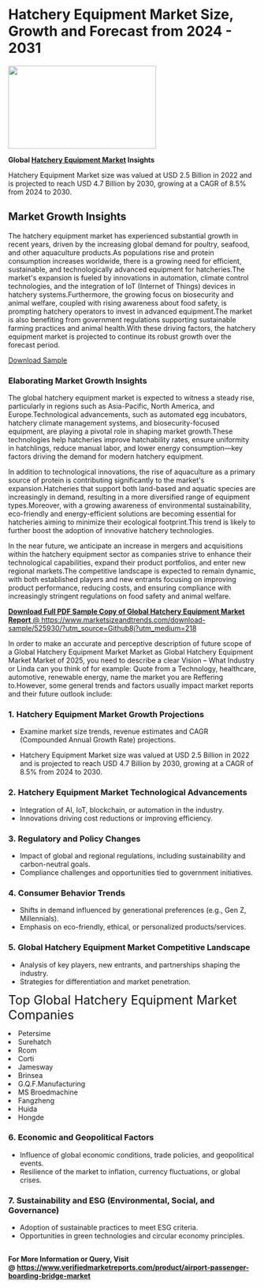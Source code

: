 <H1>Hatchery Equipment Market Size, Growth and Forecast from 2024 - 2031</H1><img class="aligncenter size-medium wp-image-584254" src="https://thirdeyenews.in/wp-content/uploads/2024/09/Global-Market-Research-300x168.jpeg" alt="" width="300" height="168" /><p><strong>Global&nbsp;<a href="https://www.marketsizeandtrends.com/download-sample/525930/?utm_source=Github8j?utm_medium=218">Hatchery Equipment Market</a> Insights</strong></p><p>Hatchery Equipment Market size was valued at USD 2.5 Billion in 2022 and is projected to reach USD 4.7 Billion by 2030, growing at a CAGR of 8.5% from 2024 to 2030.</p><p><h2>Market Growth Insights</h2> <p>The hatchery equipment market has experienced substantial growth in recent years, driven by the increasing global demand for poultry, seafood, and other aquaculture products.As populations rise and protein consumption increases worldwide, there is a growing need for efficient, sustainable, and technologically advanced equipment for hatcheries.The market's expansion is fueled by innovations in automation, climate control technologies, and the integration of IoT (Internet of Things) devices in hatchery systems.Furthermore, the growing focus on biosecurity and animal welfare, coupled with rising awareness about food safety, is prompting hatchery operators to invest in advanced equipment.The market is also benefiting from government regulations supporting sustainable farming practices and animal health.With these driving factors, the hatchery equipment market is projected to continue its robust growth over the forecast period.</p> <p><a href="#">Download Sample</a></p> <h3>Elaborating Market Growth Insights</h3> <p>The global hatchery equipment market is expected to witness a steady rise, particularly in regions such as Asia-Pacific, North America, and Europe.Technological advancements, such as automated egg incubators, hatchery climate management systems, and biosecurity-focused equipment, are playing a pivotal role in shaping market growth.These technologies help hatcheries improve hatchability rates, ensure uniformity in hatchlings, reduce manual labor, and lower energy consumption—key factors driving the demand for modern hatchery equipment.</p> <p>In addition to technological innovations, the rise of aquaculture as a primary source of protein is contributing significantly to the market's expansion.Hatcheries that support both land-based and aquatic species are increasingly in demand, resulting in a more diversified range of equipment types.Moreover, with a growing awareness of environmental sustainability, eco-friendly and energy-efficient solutions are becoming essential for hatcheries aiming to minimize their ecological footprint.This trend is likely to further boost the adoption of innovative hatchery technologies.</p> <p>In the near future, we anticipate an increase in mergers and acquisitions within the hatchery equipment sector as companies strive to enhance their technological capabilities, expand their product portfolios, and enter new regional markets.The competitive landscape is expected to remain dynamic, with both established players and new entrants focusing on improving product performance, reducing costs, and ensuring compliance with increasingly stringent regulations on food safety and animal welfare.</p> <p><a href="#"></p><p><span class=""><strong>Download Full PDF Sample Copy of Global Hatchery Equipment Market Report</strong> @ <a href="https://www.marketsizeandtrends.com/download-sample/525930/?utm_source=Github8j?utm_medium=218" target="_blank">https://www.marketsizeandtrends.com/download-sample/525930/?utm_source=Github8j?utm_medium=218</a></span></p><p>In order to make an accurate and perceptive description of future scope of a Global&nbsp;Hatchery Equipment Market Market as Global&nbsp;Hatchery Equipment Market Market of 2025, you need to describe a clear Vision &ndash; What Industry or Linda can you think of for example: Quote from a Technology, healthcare, automotive, renewable energy, name the market you are Reffering to.However, some general trends and factors usually impact market reports and their future outlook include:</p><h3>1.&nbsp;<strong>Hatchery Equipment Market Growth Projections</strong></h3><ul><li>Examine market size trends, revenue estimates and CAGR (Compounded Annual Growth Rate) projections.</li><li><p>Hatchery Equipment Market size was valued at USD 2.5 Billion in 2022 and is projected to reach USD 4.7 Billion by 2030, growing at a CAGR of 8.5% from 2024 to 2030.</p></li></ul><h3>2.&nbsp;<strong>Hatchery Equipment Market Technological Advancements</strong></h3><ul><li>Integration of AI, IoT, blockchain, or automation in the industry.</li><li>Innovations driving cost reductions or improving efficiency.</li></ul><h3>3.&nbsp;<strong>Regulatory and Policy Changes</strong></h3><ul><li>Impact of global and regional regulations, including sustainability and carbon-neutral goals.</li><li>Compliance challenges and opportunities tied to government initiatives.</li></ul><h3>4.&nbsp;<strong>Consumer Behavior Trends</strong></h3><ul><li>Shifts in demand influenced by generational preferences (e.g., Gen Z, Millennials).</li><li>Emphasis on eco-friendly, ethical, or personalized products/services.</li></ul><h3>5.&nbsp;<strong>Global Hatchery Equipment Market Competitive Landscape</strong></h3><ul><li>Analysis of key players, new entrants, and partnerships shaping the industry.</li><li>Strategies for differentiation and market penetration.</li></ul><p data-pm-slice="1 1 []"><span style="color: inherit; font-family: inherit; font-size: 25px;">Top Global Hatchery Equipment Market Companies</span></p><div class="" data-test-id=""><p><li>Petersime</li><li> Surehatch</li><li> Rcom</li><li> Corti</li><li> Jamesway</li><li> Brinsea</li><li> G.Q.F.Manufacturing</li><li> MS Broedmachine</li><li> Fangzheng</li><li> Huida</li><li> Hongde</li></p></div><h3>6.&nbsp;<strong>Economic and Geopolitical Factors</strong></h3><ul><li>Influence of global economic conditions, trade policies, and geopolitical events.</li><li>Resilience of the market to inflation, currency fluctuations, or global crises.</li></ul><h3>7.&nbsp;<strong>Sustainability and ESG (Environmental, Social, and Governance)</strong></h3><ul><li>Adoption of sustainable practices to meet ESG criteria.</li><li>Opportunities in green technologies and circular economy principles.</li></ul><h2><strong style="font-size: 14px;">For More Information or Query, Visit @&nbsp;</strong><a style="background-color: #ffffff; font-size: 14px;" href="https://www.marketsizeandtrends.com/report/hatchery-equipment-market/" target="_blank">https://www.verifiedmarketreports.com/product/airport-passenger-boarding-bridge-market</a></h2>